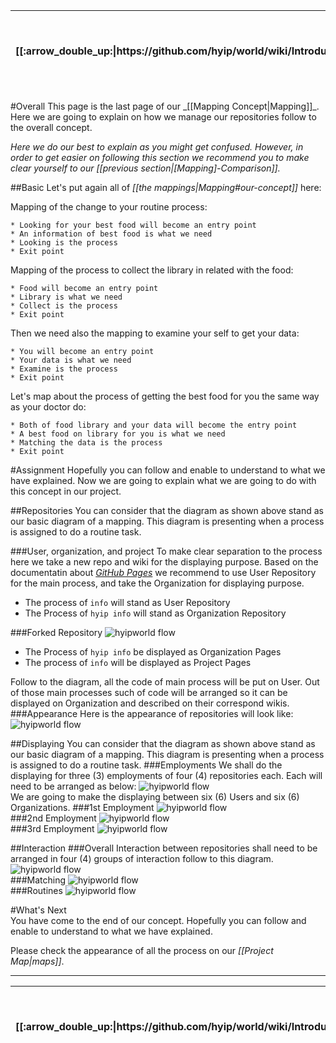 <table>
  <thead>
    <tr>
      <th>[[:arrow_double_up:|https://github.com/hyip/world/wiki/Introduction]]</th>
      <th>[[:arrow_up_small:|https://github.com/hyipworld/hyipworld.github.io/wiki/Introduction]]</th>
      <th>[[:rewind:|Introduction]] [[Intro|Introduction]]</th>
      <th>[[:arrow_backward:|[Mapping]-Comparison]] [[Prev|[Mapping]-Comparison]]</th>
      <th>[[:repeat:|[Mapping]-Overall]] [[Reload|[Mapping]-Overall]]</th>
      <th>[[Next|maps]] [[:arrow_forward:|maps]]</th>
      <th>[[Last|maps]] [[:fast_forward:|maps]]</th>
      <th>[[:arrow_down_small:|https://github.com/hyip/rating]]</th>
      <th>[[:arrow_double_down:|https://github.com/hyip/rating/wiki/Introduction]]</th>
    </tr>
  </thead>
</table>
#Overall
This page is the last page of our _[[Mapping Concept|Mapping]]_. Here we are going to explain on how we manage our repositories follow to the overall concept.  

_Here we do our best to explain as you might get confused. However, in order to get easier on following this section we recommend you to make clear yourself to our [[previous section|[Mapping]-Comparison]]._

##Basic
Let's put again all of _[[the mappings|Mapping#our-concept]]_ here:

Mapping of the change to your routine process:
```
* Looking for your best food will become an entry point
* An information of best food is what we need 
* Looking is the process
* Exit point  
```
Mapping of the process to collect the library in related with the food:
```
* Food will become an entry point
* Library is what we need 
* Collect is the process
* Exit point  
```
Then we need also the mapping to examine your self to get your data:
```
* You will become an entry point
* Your data is what we need 
* Examine is the process
* Exit point  
```
Let's map about the process of getting the best food for you the same way as your doctor do:
```
* Both of food library and your data will become the entry point
* A best food on library for you is what we need 
* Matching the data is the process
* Exit point  
```

#Assignment
Hopefully you can follow and enable to understand to what we have explained. Now we are going to explain what we are going to do with this concept in our project.

##Repositories
You can consider that the diagram as shown above stand as our basic diagram of a mapping. This diagram is presenting when a process is assigned to do a routine task.

###User, organization, and project
To make clear separation to the process here we take a new repo and wiki for the displaying purpose. Based on the documentatin about _<a href="https://help.github.com/articles/user-organization-and-project-pages/#building-your-user--organization-pages" target="_blank">GitHub Pages</a>_ we recommend to use User Repository for the main process, and take the Organization for displaying purpose.

* The process of `info` will stand as User Repository
* The Process of `hyip info` will stand as Organization Repository

###Forked Repository
![hyipworld flow](https://hyipworld.github.io/images/github/doc/figure4.png)   
* The Process of `hyip info` be displayed as Organization Pages
* The process of `info` will be displayed as Project Pages  

Follow to the diagram, all the code of main process will be put on User. Out of those main processes such of code will be arranged so it can be displayed on Organization and described on their correspond wikis. 
###Appearance
Here is the appearance of repositories will look like:
![hyipworld flow](https://hyipworld.github.io/images/github/doc/Hyip-Info.png)  

##Displaying
You can consider that the diagram as shown above stand as our basic diagram of a mapping. This diagram is presenting when a process is assigned to do a routine task.
###Employments
We shall do the displaying for three (3) employments of four (4) repositories each. Each will need to be arranged as below:
![hyipworld flow](https://hyipworld.github.io/images/github/doc/figure5.png)   
We are going to make the displaying between six (6) Users and six (6) Organizations. 
###1st Employment
![hyipworld flow](https://hyipworld.github.io/images/github/doc/figure6.png)   
###2nd Employment
![hyipworld flow](https://hyipworld.github.io/images/github/doc/figure8.png)   
###3rd Employment
![hyipworld flow](https://hyipworld.github.io/images/github/doc/figure9.png)   

##Interaction
###Overall
Interaction between repositories shall need to be arranged in four (4) groups of interaction follow to this diagram.  
![hyipworld flow](https://hyipworld.github.io/images/github/doc/figure16.png)  
###Matching
![hyipworld flow](https://hyipworld.github.io/images/github/doc/figure5.png)  
###Routines
![hyipworld flow](https://hyipworld.github.io/images/github/doc/figure4.png)  

#What's Next  
You have come to the end of our concept. Hopefully you can follow and enable to understand to what we have explained.  

Please check the appearance of all the process on our _[[Project Map|maps]]_. 
***
<table>
  <thead>
    <tr>
      <th>[[:arrow_double_up:|https://github.com/hyip/world/wiki/Introduction]]</th>
      <th>[[:arrow_up_small:|https://github.com/hyipworld/hyipworld.github.io/wiki/Introduction]]</th>
      <th>[[:rewind:|Introduction]] [[Intro|Introduction]]</th>
      <th>[[:arrow_backward:|[Mapping]-Comparison]] [[Prev|[Mapping]-Comparison]]</th>
      <th>[[:repeat:|[Mapping]-Overall]] [[Reload|[Mapping]-Overall]]</th>
      <th>[[Next|maps]] [[:arrow_forward:|maps]]</th>
      <th>[[Last|maps]] [[:fast_forward:|maps]]</th>
      <th>[[:arrow_down_small:|https://github.com/hyip/rating]]</th>
      <th>[[:arrow_double_down:|https://github.com/hyip/rating/wiki/Introduction]]</th>
    </tr>
  </thead>
</table>